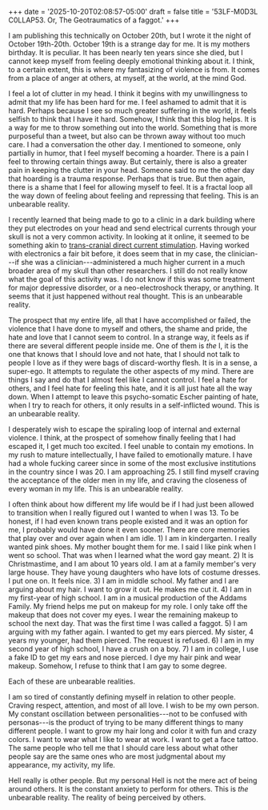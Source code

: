 +++
date = '2025-10-20T02:08:57-05:00'
draft = false
title = '53LF-M0D3L C0LLAP53. Or, The Geotraumatics of a faggot.'
+++

I am publishing this technically on October 20th, but I wrote it the night of October 19th-20th. October 19th is a strange day for me. It is my mothers birthday. It is peculiar. It has been nearly ten years since she died, but I cannot keep myself from feeling deeply emotional thinking about it. I think, to a certain extent, this is where my fantasizing of violence is from. It comes from a place of anger at others, at myself, at the world, at the mind God.

I feel a lot of clutter in my head. I think it begins with my unwillingness to admit that my life has been hard for me. I feel ashamed to admit that it is hard. Perhaps because I see so much greater suffering in the world, it feels selfish to think that I have it hard. Somehow, I think that this blog helps. It is a way for me to throw something out into the world. Something that is more purposeful than a tweet, but also can be thrown away without too much care. I had a conversation the other day. I mentioned to someone, only partially in humor, that I feel myself becoming a hoarder. There is a pain I feel to throwing certain things away. But certainly, there is also a greater pain in keeping the clutter in your head. Someone said to me the other day that hoarding is a trauma response. Perhaps that is true. But then again, there is a shame that I feel for allowing myself to feel. It is a fractal loop all the way down of feeling about feeling and repressing that feeling. This is an unbearable reality.

I recently learned that being made to go to a clinic in a dark building where they put electrodes on your head and send electrical currents through your skull is not a very common activity. In looking at it online, it seemed to be something akin to [trans-cranial direct current stimulation](https://en.wikipedia.org/wiki/Transcranial_direct-current_stimulation). Having worked with electronics a fair bit before, it does seem that in my case, the clinician---if she was a clinician---administered a much higher current in a much broader area of my skull than other researchers. I still do not really know what the goal of this activity was. I do not know if this was some treatment for major depressive disorder, or a neo-electroshock therapy, or anything. It seems that it just happened without real thought. This is an unbearable reality.

The prospect that my entire life, all that I have accomplished or failed, the violence that I have done to myself and others, the shame and pride, the hate and love that I cannot seem to control. In a strange way, it feels as if there are several different people inside me. One of them is _the_ I, it is the one that knows that I should love and not hate, that I should not talk to people I love as if they were bags of discard-worthy flesh. It is in a sense, a super-ego. It attempts to regulate the other aspects of my mind. There are things I say and do that I almost feel like I cannot control. I feel a hate for others, and I feel hate for feeling this hate, and it is all just hate all the way down. When I attempt to leave this psycho-somatic Escher painting of hate, when I try to reach for others, it only results in a self-inflicted wound. This is an unbearable reality.

I desperately wish to escape the spiraling loop of internal and external violence. I think, at the prospect of somehow finally feeling that I had escaped it, I get much too excited. I feel unable to contain my emotions. In my rush to mature intellectually, I have failed to emotionally mature. I have had a whole fucking career since in some of the most exclusive institutions in the country since I was 20. I am approaching 25. I still find myself craving the acceptance of the older men in my life, and craving the closeness of every woman in my life. This is an unbearable reality.

I often think about how different my life would be if I had just been allowed to transition when I really figured out I wanted to when I was 13. To be honest, if I had even known trans people existed and it was an option for me, I probably would have done it even sooner. There are core memories that play over and over again when I am idle. 1) I am in kindergarten. I really wanted pink shoes. My mother bought them for me. I said I like pink when I went so school. That was when I learned what the word gay meant. 2) It is Christmastime, and I am about 10 years old. I am at a family member's very large house. They have young daughters who have lots of costume dresses. I put one on. It feels nice. 3) I am in middle school. My father and I are arguing about my hair. I want to grow it out. He makes me cut it. 4) I am in my first-year of high school. I am in a musical production of the Addams Family. My friend helps me put on makeup for my role. I only take off the makeup that does not cover my eyes. I wear the remaining makeup to school the next day. That was the first time I was called a faggot. 5) I am arguing with my father again. I wanted to get my ears pierced. My sister, 4 years my younger, had them pierced. The request is refused. 6) I am in my second year of high school, I have a crush on a boy. 7) I am in college, I use a fake ID to get my ears and nose pierced. I dye my hair pink and wear makeup. Somehow, I refuse to think that I am gay to some degree.

Each of these are unbearable realities.

I am so tired of constantly defining myself in relation to other people. Craving respect, attention, and most of all love. I wish to be my own person. My constant oscillation between personalities---not to be confused with personas---is the product of trying to be many different things to many different people. I want to grow my hair long and color it with fun and crazy colors. I want to wear what I like to wear at work. I want to get a face tattoo. The same people who tell me that I should care less about what other people say are the same ones who are most judgmental about my appearance, my activity, my life.

Hell really is other people. But my personal Hell is not the mere act of being around others. It is the constant anxiety to perform for others. This is _the_ unbearable reality. The reality of being perceived by others.
